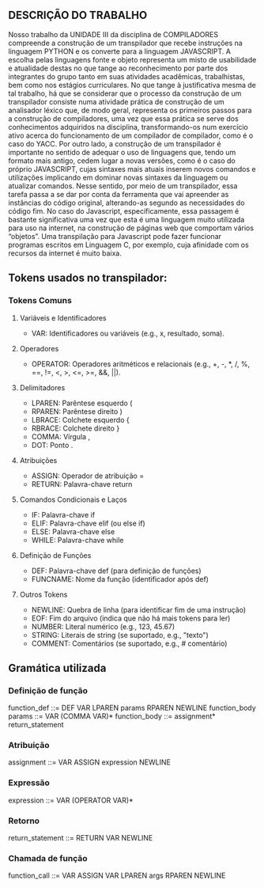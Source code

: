 ## DESCRIÇÃO DO TRABALHO
Nosso trabalho da UNIDADE III da disciplina de COMPILADORES compreende a construção de um transpilador que recebe instruções na linguagem PYTHON e os converte para a linguagem JAVASCRIPT. A escolha pelas linguagens fonte e objeto representa um misto de usabilidade e atualidade destas no que tange ao reconhecimento por parte dos integrantes do grupo tanto em suas atividades acadêmicas, trabalhistas, bem como nos estágios curriculares.
No que tange à justificativa mesma de tal trabalho, há que se considerar que o processo da construção de um transpilador consiste numa atividade prática de construção de um analisador léxico que, de modo geral, representa os primeiros passos para a construção de compiladores, uma vez que essa prática se serve dos conhecimentos adquiridos na disciplina, transformando-os num exercício ativo acerca do funcionamento de um compilador de compilador, como é o caso do YACC.
Por outro lado, a construção de um transpilador é importante no sentido de adequar o uso de linguagens que, tendo um formato mais antigo, cedem lugar a novas versões, como é o caso do próprio JAVASCRIPT, cujas sintaxes mais atuais inserem novos comandos e utilizações implicando em dominar novas sintaxes da linguagem ou atualizar comandos. Nesse sentido, por meio de um transpilador, essa tarefa passa a se dar por conta da ferramenta que vai apreender as instâncias do código original, alterando-as segundo as necessidades do código fim.
No caso do Javascript, especificamente, essa passagem é bastante significativa uma vez que esta é uma linguagem muito utilizada para uso na internet, na construção de páginas web que comportam vários “objetos”. Uma transpilação para Javascript pode fazer funcionar programas escritos em Linguagem C, por exemplo, cuja afinidade com os recursos da internet é muito baixa.

## Tokens usados no transpilador:
### Tokens Comuns
1. Variáveis e Identificadores
    - VAR: Identificadores ou variáveis (e.g., x, resultado, soma).
2. Operadores
    - OPERATOR: Operadores aritméticos e relacionais (e.g., +, -, *, /, %, ==, !=, <, >, <=, >=, &&, ||).

3. Delimitadores
    - LPAREN: Parêntese esquerdo (
    - RPAREN: Parêntese direito )
    - LBRACE: Colchete esquerdo {
    - RBRACE: Colchete direito }
    - COMMA: Vírgula ,
    - DOT: Ponto .

4. Atribuições
    - ASSIGN: Operador de atribuição =
    - RETURN: Palavra-chave return

5. Comandos Condicionais e Laços
    - IF: Palavra-chave if
    - ELIF: Palavra-chave elif (ou else if)
    - ELSE: Palavra-chave else
    - WHILE: Palavra-chave while
    
6. Definição de Funções
    - DEF: Palavra-chave def (para definição de funções)
    - FUNCNAME: Nome da função (identificador após def)

7. Outros Tokens
    - NEWLINE: Quebra de linha (para identificar fim de uma instrução)
    - EOF: Fim do arquivo (indica que não há mais tokens para ler)
    - NUMBER: Literal numérico (e.g., 123, 45.67)
    - STRING: Literais de string (se suportado, e.g., "texto")
    - COMMENT: Comentários (se suportado, e.g., # comentário)

## Gramática utilizada
### Definição de função
function_def ::= DEF VAR LPAREN params RPAREN NEWLINE function_body
params ::= VAR (COMMA VAR)*
function_body ::= assignment* return_statement

### Atribuição
assignment ::= VAR ASSIGN expression NEWLINE

### Expressão
expression ::= VAR (OPERATOR VAR)*

### Retorno
return_statement ::= RETURN VAR NEWLINE

### Chamada de função
function_call ::= VAR ASSIGN VAR LPAREN args RPAREN NEWLINE
